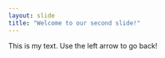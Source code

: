 ```yaml
---
layout: slide
title: "Welcome to our second slide!"
---
```

This is my text.
Use the left arrow to go back!